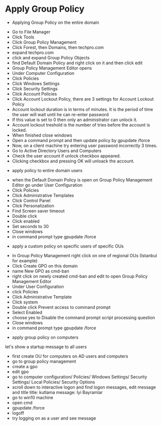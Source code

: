 # Apply Group Policy
* Applying Group Policy on the entire domain

- Go to File Manager
- Click Tools
- Click Group Policy Management
- Click Forest, then Domains, then techpro.com
- expand techpro.com
- click and expand Group Policy Objects
- find Default Domain Policy and right click on it and then click edit
- Group Policy Management Editor opens
- Under Computer Configuration
- Click Policies
- Click Windows Settings
- Click Security Settings
- Click Account Policies
- Click Account Lockout Policy, there are 3 settings for Account Lockout Policy
- Account lockout duration is in terms of minutes. It is the period of time the user will wait until he can re-enter password
- If this value is set to 0 then only an administrator can unlock it.
- Account lockout treshold is the number of tries before the account is locked.
- When finished close windows
- Open a command prompt and then update policy by gpupdate /force
- Now, on a client machine try entering user password incorrectly 3 times.
- Go to Active Directory Users and Computers
- Check the user account if unlock checkbox appeared.
- Clicking checkbox and pressing OK will unloack the account.

* apply policy to entire domain users

- when the Default Domain Policy is open on Group Policy Management Editor go under User Configuration
- Click Policies
- Click Administrative Templates
- Click Control Panel
- Click Personalization
- Find Screen saver timeout
- Double click
- Click enabled
- Set seconds to 30
- Close windows
- in command prompt type gpupdate /force

* apply a custom policy on specific users of specific OUs

- In Group Policy Management right click on one of regional OUs (Istanbul for example)
- Click Create GPO on this domain
- name New GPO as cmd-ban
- right click on newly created cmd-ban and edit to open Group Policy Management Editor
- Under User Configuration
- click Policies
- Click Administrative Template
- Click system
- Double click Prevent access to command prompt
- Select Enabled
- choose yes to Disable the command prompt script processing question
- Close windows
- in command prompt type gpupdate /force

* apply group policy on computers

let's show a startup message to all users
- first create OU for computers on AD users and computers  
- go to group policy management
- create a gpo
- edit gpo
- go to computer configuration/ Policies/ Windows Settings/ Security Settings/ Local Policies/ Security Options
- scroll down to interactive logon and find logon messages, edit message and title
title: kutlama message: İyi Bayramlar
- go to win10 machine
- open cmd
- gpupdate /force
- logoff
- try logging on as a user and see message
